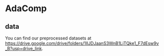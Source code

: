 # AdaComp
## data


You can find our preprocessed datasets at https://drive.google.com/drive/folders/1IIJDJaanS3WnB1LjTQke1_F7dEsw9v_B?usp=drive_link. 
